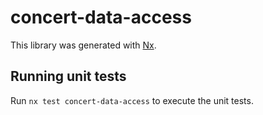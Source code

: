 # concert-data-access

This library was generated with [Nx](https://nx.dev).

## Running unit tests

Run `nx test concert-data-access` to execute the unit tests.
